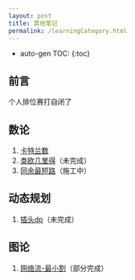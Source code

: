 ```yaml
---
layout: post
title: 其他笔记
permalink: /learningCategory.html
---
```


* auto-gen TOC:
{:toc}


## 前言

个人排位赛打自闭了



## 数论

1.  [卡特兰数](/post/category/数论/卡特兰数.html)
2.  [类欧几里得](/post/category/数论/类欧几里得.html)（未完成）
3.  [同余最短路](/post/category/数论/同余最短路.html)（施工中）



## 动态规划

1.  [插头dp](/post/category/动态规划/插头dp.html)（未完成）



## 图论

1.  [网络流-最小割](/post/category/图论/网络流-最小割.html)（部分完成）



